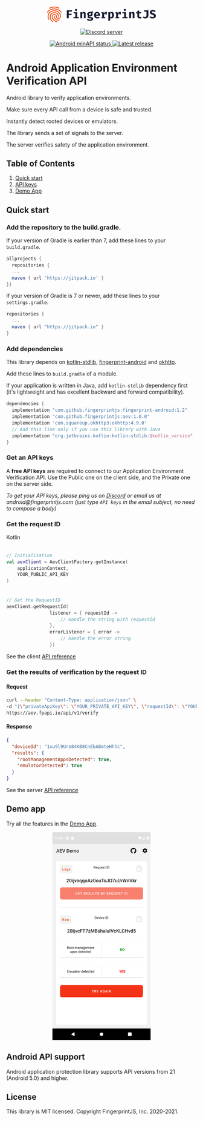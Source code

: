 <p align="center">
  <a href="https://fingerprintjs.com">
    <img src="resources/logo.svg" alt="FingerprintJS" width="300px" />
  </a>
</p>
<p align="center">
  <a href="https://discord.gg/39EpE2neBg">
    <img src="https://img.shields.io/discord/852099967190433792?style=logo&label=Discord&logo=Discord&logoColor=white" alt="Discord server">
  </a>
</p>
<p align="center">
    <a href="https://android-arsenal.com/api?level=21">
    <img src="https://img.shields.io/badge/API-21%2B-brightgreen.svg" alt="Android minAPI status">
  </a>
     <a href="https://jitpack.io/#fingerprintjs/aev">
    <img src="https://jitpack.io/v/fingerprintjs/aev.svg" alt="Latest release">
  </a>

</p>


# Android Application Environment Verification API

Android library to verify application environments. 

Make sure every API call from a device is safe and trusted. 

Instantly detect rooted devices or emulators. 

The library sends a set of signals to the server.

The server verifies safety of the application environment.


## Table of Contents
1. [Quick start](#quick-start)
2. [API keys](#get-an-api-keys)
3. [Demo App](#demo-app)



## Quick start

### Add the repository to the build.gradle.

If your version of Gradle is earlier than 7, add these lines to your `build.gradle`.


```gradle
allprojects {	
  repositories {
  ...
  maven { url 'https://jitpack.io' }	
}}
```

If your version of Gradle is 7 or newer, add these lines to your `settings.gradle`.
```gradle
repositories {
  ...
  maven { url "https://jitpack.io" }
}
```

### Add dependencies

This library depends on [kotlin-stdlib](https://kotlinlang.org/api/latest/jvm/stdlib/), [fingerprint-android](https://github.com/fingerprintjs/fingerprint-android) and [okhttp](https://github.com/square/okhttp).
 
Add these lines to `build.gradle` of a module.

If your application is written in Java, add `kotlin-stdlib` dependency first (it's lightweight and has excellent backward and forward compatibility).

```gradle
dependencies {
  implementation "com.github.fingerprintjs:fingerprint-android:1.2"
  implementation "com.github.fingerprintjs:aev:1.0.0"
  implementation 'com.squareup.okhttp3:okhttp:4.9.0'
  // Add this line only if you use this library with Java
  implementation "org.jetbrains.kotlin:kotlin-stdlib:$kotlin_version"
}

```

### Get an API keys

A **free API keys** are required to connect to our Application Environment Verification API. Use the Public one on the client side, and the Private one on the server side.

_To get your API keys, please ping us on [Discord](https://discord.com/invite/P6Ya76HkbF) or email us at android@fingerprintjs.com_
_(just type `API keys` in the email subject, no need to compose a body)_

### Get the request ID

Kotlin

```kotlin

// Initialization
val aevClient = AevClientFactory.getInstance(
    applicationContext,
    YOUR_PUBLIC_API_KEY
)


// Get the RequestID
aevClient.getRequestId(
                listener = { requestId ->
                    // Handle the string with requestId
                },
                errorListener = { error ->
                    // Handle the error string
                })

```

See the client [API reference](docs/client_api.md)

### Get the results of verification by the request ID

#### Request
```sh
curl --header "Content-Type: application/json" \
-d "{\"privateApiKey\": \"YOUR_PRIVATE_API_KEY\", \"requestId\": \"YOUR_REQUEST_ID\"}" \
https://aev.fpapi.io/api/v1/verify
```

#### Response
```json
{
  "deviceId": "1xu9l9Ure84KB8CnEbABmteHhhc",
  "results": {
    "rootManagementAppsDetected": true,
    "emulatorDetected": true
  }
}
```

See the server [API reference](docs/server_api.md)

## Demo app

Try all the features in the [Demo App](https://github.com/fingerprintjs/aev/releases).

<p align="center">
    <img src="resources/demoapp.png" alt="PlaygroundApp" width="260px" />
</p>


## Android API support

Android application protection library  supports API versions from 21 (Android 5.0) and higher.


## License

This library is MIT licensed.
Copyright FingerprintJS, Inc. 2020-2021.
